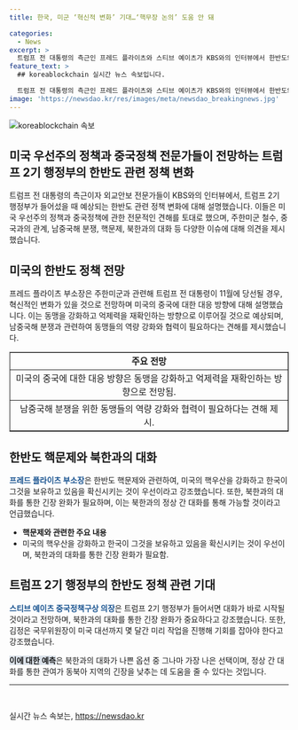 ```yaml
---
title: 한국, 미군 ‘혁신적 변화’ 기대…‘핵무장 논의’ 도움 안 돼

categories:
  - News
excerpt: >
  트럼프 전 대통령의 측근인 프레드 플라이츠와 스티브 예이츠가 KBS와의 인터뷰에서 한반도와 중국 정책에 대해 설명했습니다. 플라이츠는 트럼프 2기 행정부의 변화에 대해 언급하고, 중국과의 대립에서 동맹을 강화하고 억제력을 재확인할 것을 강조했습니다. 예이츠는 남중국해 분쟁 예방을 위한 동맹의 역량 강화와 협력의 필요성을 강조하며, 북한과의 대화를 강조했습니다.
feature_text: >
  ## koreablockchain 실시간 뉴스 속보입니다.

  트럼프 전 대통령의 측근인 프레드 플라이츠와 스티브 예이츠가 KBS와의 인터뷰에서 한반도와 중국 정책에 대해 설명했습니다. 플라이츠는 트럼프 2기 행정부의 변화에 대해 언급하고, 중국과의 대립에서 동맹을 강화하고 억제력을 재확인할 것을 강조했습니다. 예이츠는 남중국해 분쟁 예방을 위한 동맹의 역량 강화와 협력의 필요성을 강조하며, 북한과의 대화를 강조했습니다.
image: 'https://newsdao.kr/res/images/meta/newsdao_breakingnews.jpg'
---
```


<p><img src="https://newsdao.kr/res/images/meta/newsdao_breakingnews.jpg" alt="koreablockchain 속보" /></p>

<h2>미국 우선주의 정책과 중국정책 전문가들이 전망하는 트럼프 2기 행정부의 한반도 관련 정책 변화</h2>

<p data-ke-size="size16">트럼프 전 대통령의 측근이자 외교안보 전문가들이 KBS와의 인터뷰에서, 트럼프 2기 행정부가 들어섰을 때 예상되는 한반도 관련 정책 변화에 대해 설명했습니다. 이들은 미국 우선주의 정책과 중국정책에 관한 전문적인 견해를 토대로 했으며, 주한미군 철수, 중국과의 관계, 남중국해 분쟁, 핵문제, 북한과의 대화 등 다양한 이슈에 대해 의견을 제시했습니다.</p>

<h2 data-ke-size="size26">미국의 한반도 정책 전망</h2>

<p data-ke-size="size16">프레드 플라이츠 부소장은 주한미군과 관련해 트럼프 전 대통령이 11월에 당선될 경우, 혁신적인 변화가 있을 것으로 전망하며 미국의 중국에 대한 대응 방향에 대해 설명했습니다. 이는 동맹을 강화하고 억제력을 재확인하는 방향으로 이루어질 것으로 예상되며, 남중국해 분쟁과 관련하여 동맹들의 역량 강화와 협력이 필요하다는 견해를 제시했습니다.</p>

<table style="border-collapse: collapse; width: 100%;" border="1">
<tbody>
<tr>
<td style="text-align: center; height: 17px;"><b>주요 전망</b></td>
</tr>
<tr>
<td style="text-align: center; height: 17px;">미국의 중국에 대한 대응 방향은 동맹을 강화하고 억제력을 재확인하는 방향으로 전망됨.</td>
</tr>
<tr>
<td style="text-align: center; height: 17px;">남중국해 분쟁을 위한 동맹들의 역량 강화와 협력이 필요하다는 견해 제시.</td>
</tr>
</tbody>
</table>

<h2 data-ke-size="size26">한반도 핵문제와 북한과의 대화</h2>

<p data-ke-size="size16"><b><span style="color: #1a5490;">프레드 플라이츠 부소장</span></b>은 한반도 핵문제와 관련하여, 미국의 핵우산을 강화하고 한국이 그것을 보유하고 있음을 확신시키는 것이 우선이라고 강조했습니다. 또한, 북한과의 대화를 통한 긴장 완화가 필요하며, 이는 북한과의 정상 간 대화를 통해 가능할 것이라고 언급했습니다.</p>

<ul>
<li><b>핵문제와 관련한 주요 내용</b></li>
<li>미국의 핵우산을 강화하고 한국이 그것을 보유하고 있음을 확신시키는 것이 우선이며, 북한과의 대화를 통한 긴장 완화가 필요함.</li>
</ul>

<h2 data-ke-size="size26">트럼프 2기 행정부의 한반도 정책 관련 기대</h2>

<p data-ke-size="size16"><b><span style="color: #1a5490;">스티브 예이츠 중국정책구상 의장</span></b>은 트럼프 2기 행정부가 들어서면 대화가 바로 시작될 것이라고 전망하며, 북한과의 대화를 통한 긴장 완화가 중요하다고 강조했습니다. 또한, 김정은 국무위원장이 미국 대선까지 몇 달간 미리 작업을 진행해 기회를 잡아야 한다고 강조했습니다.</p>

<p data-ke-size="size16"><b><span style="background-color: #21538527;">이에 대한 예측</span></b>은 북한과의 대화가 나쁜 옵션 중 그나마 가장 나은 선택이며, 정상 간 대화를 통한 관여가 동북아 지역의 긴장을 낮추는 데 도움을 줄 수 있다는 것입니다.</p>

<hr>

<p data-ke-size="size16">&nbsp;</p>
실시간 뉴스 속보는, <a href="https://newsdao.kr" rel="dofollow">https://newsdao.kr</a>


